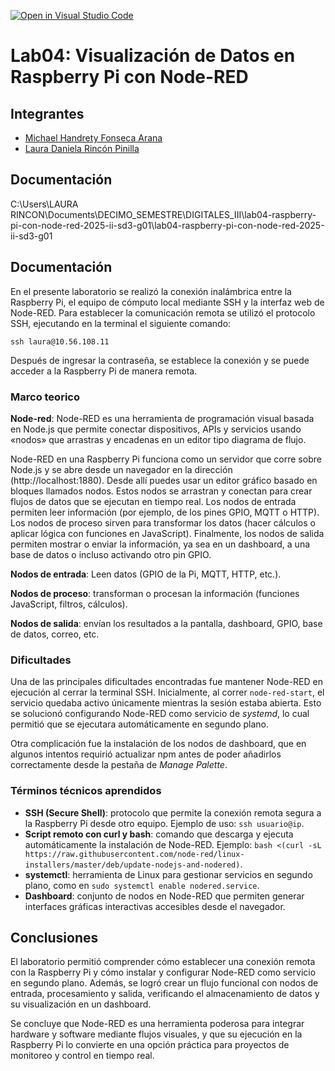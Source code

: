 [![Open in Visual Studio Code](https://classroom.github.com/assets/open-in-vscode-2e0aaae1b6195c2367325f4f02e2d04e9abb55f0b24a779b69b11b9e10269abc.svg)](https://classroom.github.com/online_ide?assignment_repo_id=20745264&assignment_repo_type=AssignmentRepo)
# Lab04: Visualización de Datos en Raspberry Pi con Node-RED 

## Integrantes

- [Michael Handrety Fonseca Arana](https://github.com/MichaelJF50)  
- [Laura Daniela Rincón Pinilla](https://github.com/Laura03rincon)  

## Documentación

<!-- Incluir diagramas y adjuntar al repositorio, en una carpeta src, el flujo que crearon -->

C:\Users\LAURA RINCON\Documents\DECIMO_SEMESTRE\DIGITALES_III\lab04-raspberry-pi-con-node-red-2025-ii-sd3-g01\lab04-raspberry-pi-con-node-red-2025-ii-sd3-g01

## Documentación

En el presente laboratorio se realizó la conexión inalámbrica entre la Raspberry Pi, el equipo de cómputo local mediante SSH y la interfaz web de Node-RED. Para establecer la comunicación remota se utilizó el protocolo SSH, ejecutando en la terminal el siguiente comando:

 `ssh laura@10.56.108.11`

 Después de ingresar la contraseña, se establece la conexión y se puede acceder a la Raspberry Pi de manera remota.

### Marco teorico
**Node-red**: Node-RED es una herramienta de programación visual basada en Node.js que permite conectar dispositivos, APIs y servicios usando «nodos» que arrastras y encadenas en un editor tipo diagrama de flujo. 

Node-RED en una Raspberry Pi funciona como un servidor que corre sobre Node.js y se abre desde un navegador en la dirección (http://localhost:1880). Desde allí puedes usar un editor gráfico basado en bloques llamados nodos. Estos nodos se arrastran y conectan para crear flujos de datos que se ejecutan en tiempo real. Los nodos de entrada permiten leer información (por ejemplo, de los pines GPIO, MQTT o HTTP). Los nodos de proceso sirven para transformar los datos (hacer cálculos o aplicar lógica con funciones en JavaScript). Finalmente, los nodos de salida permiten mostrar o enviar la información, ya sea en un dashboard, a una base de datos o incluso activando otro pin GPIO.

**Nodos de entrada**: Leen datos (GPIO de la Pi, MQTT, HTTP, etc.).

**Nodos de proceso**: transforman o procesan la información (funciones JavaScript, filtros, cálculos).

**Nodos de salida**: envían los resultados a la pantalla, dashboard, GPIO, base de datos, correo, etc.


### Dificultades  

Una de las principales dificultades encontradas fue mantener Node-RED en ejecución al cerrar la terminal SSH. Inicialmente, al correr `node-red-start`, el servicio quedaba activo únicamente mientras la sesión estaba abierta. Esto se solucionó configurando Node-RED como servicio de *systemd*, lo cual permitió que se ejecutara automáticamente en segundo plano.  

Otra complicación fue la instalación de los nodos de dashboard, que en algunos intentos requirió actualizar npm antes de poder añadirlos correctamente desde la pestaña de *Manage Palette*.  

### Términos técnicos aprendidos  

- **SSH (Secure Shell)**: protocolo que permite la conexión remota segura a la Raspberry Pi desde otro equipo. Ejemplo de uso: `ssh usuario@ip`.  
- **Script remoto con curl y bash**: comando que descarga y ejecuta automáticamente la instalación de Node-RED. Ejemplo: `bash <(curl -sL https://raw.githubusercontent.com/node-red/linux-installers/master/deb/update-nodejs-and-nodered)`.  
- **systemctl**: herramienta de Linux para gestionar servicios en segundo plano, como en `sudo systemctl enable nodered.service`.  
- **Dashboard**: conjunto de nodos en Node-RED que permiten generar interfaces gráficas interactivas accesibles desde el navegador.  

## Conclusiones  

El laboratorio permitió comprender cómo establecer una conexión remota con la Raspberry Pi y cómo instalar y configurar Node-RED como servicio en segundo plano. Además, se logró crear un flujo funcional con nodos de entrada, procesamiento y salida, verificando el almacenamiento de datos y su visualización en un dashboard.  

Se concluye que Node-RED es una herramienta poderosa para integrar hardware y software mediante flujos visuales, y que su ejecución en la Raspberry Pi lo convierte en una opción práctica para proyectos de monitoreo y control en tiempo real.  



